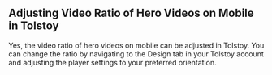 ## Adjusting Video Ratio of Hero Videos on Mobile in Tolstoy

Yes, the video ratio of hero videos on mobile can be adjusted in Tolstoy. You can change the ratio by navigating to the Design tab in your Tolstoy account and adjusting the player settings to your preferred orientation.